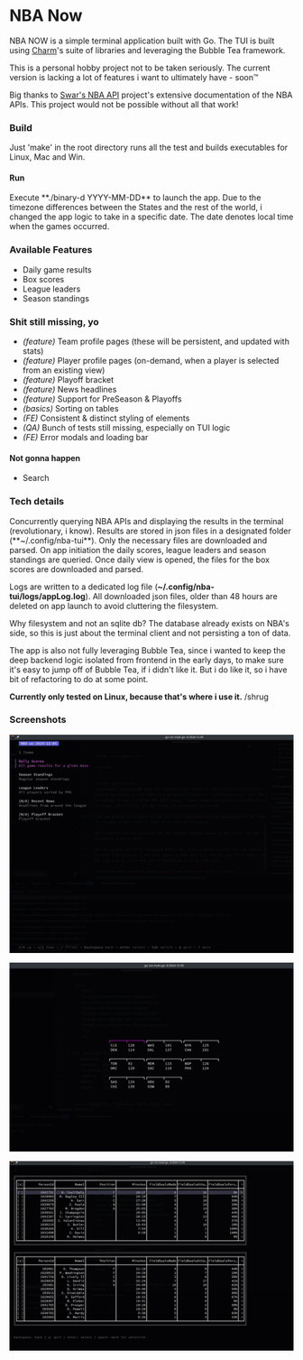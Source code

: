 <h1>NBA Now</h1>

NBA NOW is a simple terminal application built with Go. 
The TUI is built using [Charm](https://charm.sh)'s suite of libraries and leveraging the Bubble Tea framework.

This is a personal hobby project not to be taken seriously. The current version is lacking a lot of features i want to ultimately
have - soon:tm:

Big thanks to [Swar's NBA API](https://github.com/swar/nba_api) project's 
extensive documentation of the NBA APIs. This project would not be possible
without all that work!


<h3>Build</h3>

Just 'make' in the root directory runs all the test and builds executables for Linux, Mac and Win.

<h4>Run</h4>
Execute **./binary-d YYYY-MM-DD** to launch the app. Due to the timezone differences between the States
and the rest of the world, i changed the app logic to take in a specific date. The date
denotes local time when the games occurred.

<h3>Available Features</h3>

* Daily game results
* Box scores
* League leaders
* Season standings


<h3>Shit still missing, yo</h3>

* _(feature)_ Team profile pages (these will be persistent, and updated with stats)
* _(feature)_ Player profile pages (on-demand, when a player is selected from an existing view)
* _(feature)_ Playoff bracket
* _(feature)_ News headlines
* _(feature)_ Support for PreSeason & Playoffs
* _(basics)_ Sorting on tables
* _(FE)_ Consistent & distinct styling of elements
* _(QA)_ Bunch of tests still missing, especially on TUI logic
* _(FE)_ Error modals and loading bar


<h4>Not gonna happen</h4>

* Search


<h3>Tech details</h3> 
Concurrently querying NBA APIs and displaying the results in the terminal (revolutionary, i know).
Results are stored in json files in a designated folder (**~/.config/nba-tui**). Only the necessary files are downloaded
and parsed. On app initiation the daily scores, league leaders and season standings are queried. Once daily view
is opened, the files for the box scores are downloaded and parsed.

Logs are written to a dedicated log file (**~/.config/nba-tui/logs/appLog.log**). All downloaded json files, older than 48 hours
are deleted on app launch to avoid cluttering the filesystem.

Why filesystem and not an sqlite db? The database already exists on NBA's side, so this is just about the terminal client and not
persisting a ton of data.

The app is also not fully leveraging Bubble Tea, since i wanted to keep the deep backend logic
isolated from frontend in the early days, to make sure it's easy to jump off of Bubble Tea, if i didn't like it. 
But i do like it, so i have bit of refactoring to do at some point.

**Currently only tested on Linux, because that's where i use it.** /shrug

<h3>Screenshots</h3>

![Alt text](/screenshots/sc1.png?raw=true "Main Menu")

![Alt text](/screenshots/sc2.png?raw=true "Daily View")

![Alt text](/screenshots/sc3.png?raw=true "Box Score")